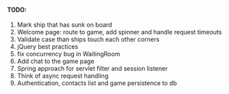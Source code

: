#### TODO:
1. Mark ship that has sunk on board
1. Welcome page: route to game, add spinner and handle request timeouts
1. Validate case than ships touch each other corners
1. jQuery best practices
1. fix concurrency bug in WaitingRoom
1. Add chat to the game page
1. Spring approach for servlet filter and session listener
1. Think of async request handling
1. Authentication, contacts list and game persistence to db
